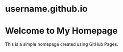 # username.github.io
<!DOCTYPE html>
<html lang="en">
<head>
    <meta charset="UTF-8">
    <meta name="viewport" content="width=device-width, initial-scale=1.0">
    <title>My Homepage</title>
</head>
<body>
    <h1>Welcome to My Homepage</h1>
    <p>This is a simple homepage created using GitHub Pages.</p>
</body>
</html>
